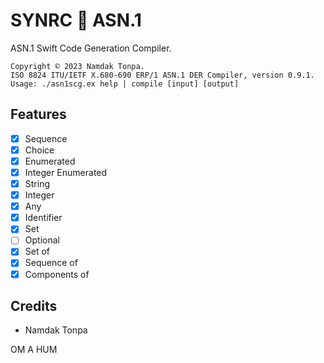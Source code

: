 SYNRC 💬 ASN.1
==============

ASN.1 Swift Code Generation Compiler.

```
Copyright © 2023 Namdak Tonpa.
ISO 8824 ITU/IETF X.680-690 ERP/1 ASN.1 DER Compiler, version 0.9.1.
Usage: ./asn1scg.ex help | compile [input] [output]
```

Features
--------

* [x] Sequence
* [x] Choice
* [x] Enumerated
* [x] Integer Enumerated
* [x] String
* [x] Integer
* [x] Any
* [x] Identifier
* [x] Set
* [ ] Optional
* [x] Set of
* [x] Sequence of
* [x] Components of

Credits
-------

* Namdak Tonpa

OM A HUM
